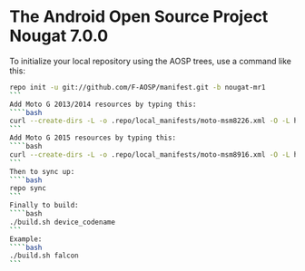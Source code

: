 The Android Open Source Project Nougat 7.0.0
===========

To initialize your local repository using the AOSP trees, use a command like this:
````bash
repo init -u git://github.com/F-AOSP/manifest.git -b nougat-mr1
```
Add Moto G 2013/2014 resources by typing this:
````bash
curl --create-dirs -L -o .repo/local_manifests/moto-msm8226.xml -O -L https://raw.githubusercontent.com/F-AOSP/manifest/nougat/moto-msm8226.xml
```
Add Moto G 2015 resources by typing this:
````bash
curl --create-dirs -L -o .repo/local_manifests/moto-msm8916.xml -O -L https://raw.githubusercontent.com/F-AOSP/manifest/nougat/moto-msm8916.xml
```
Then to sync up:
````bash
repo sync
```
Finally to build:
````bash
./build.sh device_codename
```
Example:
````bash
./build.sh falcon
```
